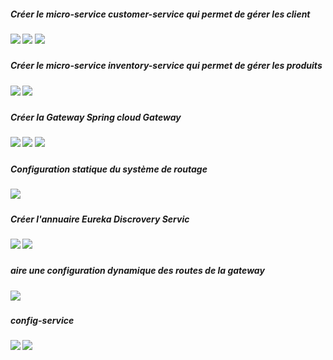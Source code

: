 <h5>Créer le micro-service customer-service qui permet de gérer les client<h5>
<img src="captures/2.PNG">
<img src="captures/1.PNG">
<img src="captures/customer-micro.PNG">
<h5>Créer le micro-service inventory-service qui permet de gérer les produits<h5>
<img src="captures/product-micro.PNG">
<img src="captures/3.PNG">
<h5>Créer la Gateway Spring cloud Gateway<h5>
<img src="captures/gateway.PNG">
<img src="captures/4.PNG">
<img src="captures/5.PNG">
<h5>Configuration statique du système de routage<h5>
<img src="captures/6.PNG">
<h5>Créer l'annuaire Eureka Discrovery Servic<h5>
<img src="captures/7.PNG">
<img src="captures/8.PNG">
<h5>aire une configuration dynamique des routes de la gateway<h5>
<img src="captures/9.PNG">
<h5>config-service<h5>
<img src="captures/new.PNG">
<img src="captures/new2.PNG">







